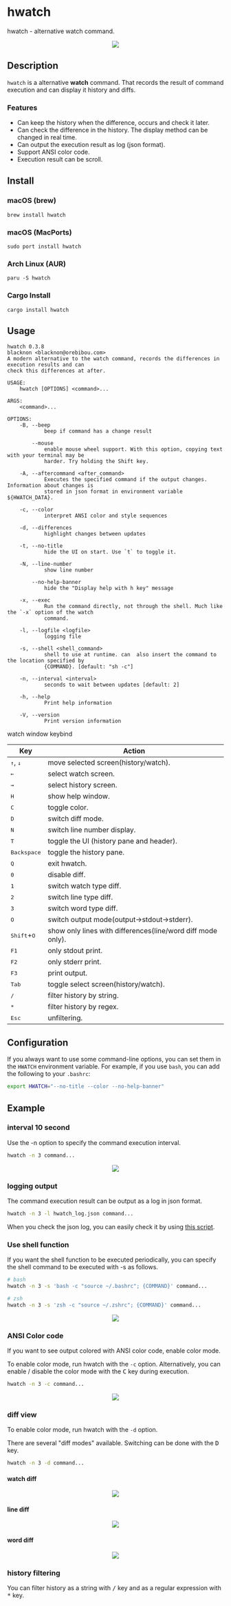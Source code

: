 hwatch
======

hwatch - alternative watch command.

<p align="center">
<img src="./img/tty.gif" />
</p>

## Description

`hwatch` is a alternative **watch** command.
That records the result of command execution and can display it history and diffs.

### Features

- Can keep the history when the difference, occurs and check it later.
- Can check the difference in the history. The display method can be changed in real time.
- Can output the execution result as log (json format).
- Support ANSI color code.
- Execution result can be scroll.

## Install

### macOS (brew)

    brew install hwatch

### macOS (MacPorts)

    sudo port install hwatch

### Arch Linux (AUR)

    paru -S hwatch

### Cargo Install

    cargo install hwatch

## Usage

    hwatch 0.3.8
    blacknon <blacknon@orebibou.com>
    A modern alternative to the watch command, records the differences in execution results and can
    check this differences at after.

    USAGE:
        hwatch [OPTIONS] <command>...

    ARGS:
        <command>...

    OPTIONS:
        -B, --beep
                beep if command has a change result

            --mouse
                enable mouse wheel support. With this option, copying text with your terminal may be
                harder. Try holding the Shift key.

        -A, --aftercommand <after_command>
                Executes the specified command if the output changes. Information about changes is
                stored in json format in environment variable ${HWATCH_DATA}.

        -c, --color
                interpret ANSI color and style sequences

        -d, --differences
                highlight changes between updates

        -t, --no-title
                hide the UI on start. Use `t` to toggle it.

        -N, --line-number
                show line number

            --no-help-banner
                hide the "Display help with h key" message

        -x, --exec
                Run the command directly, not through the shell. Much like the `-x` option of the watch
                command.

        -l, --logfile <logfile>
                logging file

        -s, --shell <shell_command>
                shell to use at runtime. can  also insert the command to the location specified by
                {COMMAND}. [default: "sh -c"]

        -n, --interval <interval>
                seconds to wait between updates [default: 2]

        -h, --help
                Print help information

        -V, --version
                Print version information


watch window keybind

| Key            | Action
|----------------|-------------------------
| <kbd>↑</kbd>, <kbd>↓</kbd>  | move selected screen(history/watch).
| <kbd>←</kbd>   | select watch screen.
| <kbd>→</kbd>   | select history screen.
| <kbd>H</kbd>   | show help window.
| <kbd>C</kbd>   | toggle color.
| <kbd>D</kbd>   | switch diff mode.
| <kbd>N</kbd>   | switch line number display.
| <kbd>T</kbd>   | toggle the UI (history pane and header).
| <kbd>Backspace</kbd>   | toggle the history pane.
| <kbd>Q</kbd>   | exit hwatch.
| <kbd>0</kbd>   | disable diff.
| <kbd>1</kbd>   | switch watch type diff.
| <kbd>2</kbd>   | switch line type diff.
| <kbd>3</kbd>   | switch word type diff.
| <kbd>O</kbd>   | switch output mode(output->stdout->stderr).
| <kbd>Shift</kbd>+<kbd>O</kbd>   | show only lines with differences(line/word diff mode only).
| <kbd>F1</kbd>  | only stdout print.
| <kbd>F2</kbd>  | only stderr print.
| <kbd>F3</kbd>  | print output.
| <kbd>Tab</kbd> | toggle select screen(history/watch).
| <kbd>/</kbd>   | filter history by string.
| <kbd>*</kbd>   | filter history by regex.
| <kbd>Esc</kbd> | unfiltering.


## Configuration

If you always want to use some command-line options, you can set them in the
`HWATCH` environment variable. For example, if you use `bash`, you can add
the following to your `.bashrc`:

```bash
export HWATCH="--no-title --color --no-help-banner"
```

## Example

### interval 10 second

Use the -n option to specify the command execution interval.

```bash
hwatch -n 3 command...
```

<p align="center">
<img src="./img/interval.gif" />
</p>

### logging output

The command execution result can be output as a log in json format.

```bash
hwatch -n 3 -l hwatch_log.json command...
```

When you check the json log, you can easily check it by using [this script](https://gist.github.com/blacknon/551e52dce1651d2510162def5a0da1f0).

### Use shell function

If you want the shell function to be executed periodically, you can specify the shell command to be executed with -s as follows.

```bash
# bash
hwatch -n 3 -s 'bash -c "source ~/.bashrc"; {COMMAND}' command...

# zsh
hwatch -n 3 -s 'zsh -c "source ~/.zshrc"; {COMMAND}' command...
```

<p align="center">
<img src="./img/shell_function.gif" />
</p>


### ANSI Color code

If you want to see output colored with ANSI color code, enable color mode.

To enable color mode, run hwatch with the `-c` option.
Alternatively, you can enable / disable the color mode with the <kbd>C</kbd> key during execution.

```bash
hwatch -n 3 -c command...
```

<p align="center">
<img src="./img/ansi_color.gif" />
</p>


### diff view

To enable color mode, run hwatch with the `-d` option.

There are several "diff modes" available.
Switching can be done with the <kbd>D</kbd> key.

```bash
hwatch -n 3 -d command...
```

#### watch diff

<p align="center">
<img src="./img/watch_diff.png" />
</p>

#### line diff

<p align="center">
<img src="./img/line_diff.png" />
</p>

#### word diff

<p align="center">
<img src="./img/word_diff.png" />
</p>


### history filtering

You can filter history as a string with <kbd>/</kbd> key and as a regular expression with <kbd>*</kbd> key.
